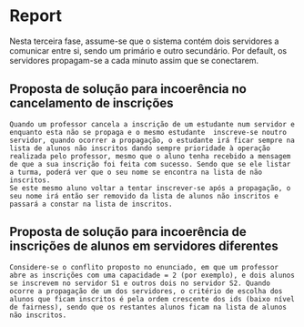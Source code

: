 # Report

Nesta terceira fase, assume-se que o sistema contém dois servidores a comunicar entre si, sendo um primário e outro secundário.
Por default, os servidores propagam-se a cada minuto assim que se conectarem.

## Proposta de solução para incoerência no cancelamento de inscrições
	Quando um professor cancela a inscrição de um estudante num servidor e enquanto esta não se propaga e o mesmo estudante  inscreve-se noutro servidor, quando ocorrer a propagação, o estudante irá ficar sempre na lista de alunos não inscritos dando sempre prioridade à operação realizada pelo professor, mesmo que o aluno tenha recebido a mensagem de que a sua inscrição foi feita com sucesso. Sendo que se ele listar a turma, poderá ver que o seu nome se encontra na lista de não inscritos.
	Se este mesmo aluno voltar a tentar inscrever-se após a propagação, o seu nome irá então ser removido da lista de alunos não inscritos e passará a constar na lista de inscritos.

## Proposta de solução para incoerência de inscrições de alunos em servidores diferentes
	Considere-se o conflito proposto no enunciado, em que um professor abre as inscrições com uma capacidade = 2 (por exemplo), e dois alunos se inscrevem no servidor S1 e outros dois no servidor S2. Quando ocorre a propagação de um dos servidores, o critério de escolha dos alunos que ficam inscritos é pela ordem crescente dos ids (baixo nível de fairness), sendo que os restantes alunos ficam na lista de alunos não inscritos.